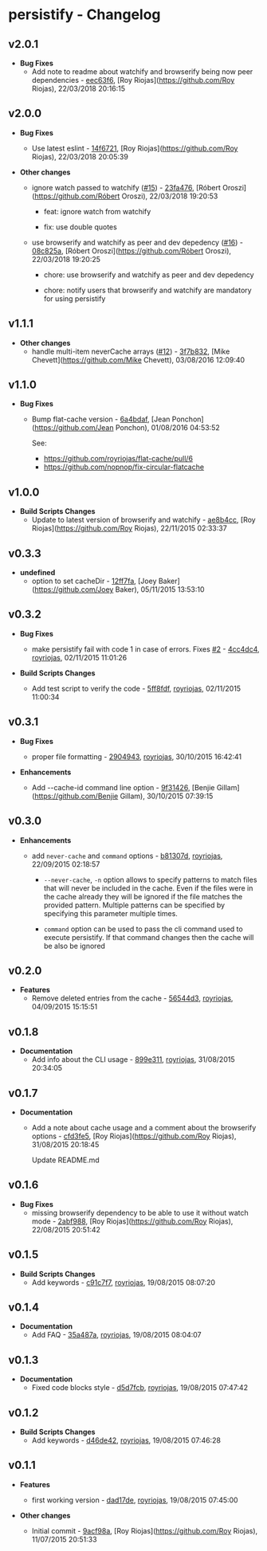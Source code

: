 
# persistify - Changelog
## v2.0.1
- **Bug Fixes**
  - Add note to readme about watchify and browserify being now peer dependencies - [eec63f6]( https://github.com/royriojas/persistify/commit/eec63f6 ), [Roy Riojas](https://github.com/Roy Riojas), 22/03/2018 20:16:15

    
## v2.0.0
- **Bug Fixes**
  - Use latest eslint - [14f6721]( https://github.com/royriojas/persistify/commit/14f6721 ), [Roy Riojas](https://github.com/Roy Riojas), 22/03/2018 20:05:39

    
- **Other changes**
  - ignore watch passed to watchify ([#15](https://github.com/royriojas/persistify/issues/15)) - [23fa476]( https://github.com/royriojas/persistify/commit/23fa476 ), [Róbert Oroszi](https://github.com/Róbert Oroszi), 22/03/2018 19:20:53

    * feat: ignore watch from watchify
    
    * fix: use double quotes
    
  - use browserify and watchify as peer and dev depedency ([#16](https://github.com/royriojas/persistify/issues/16)) - [08c825a]( https://github.com/royriojas/persistify/commit/08c825a ), [Róbert Oroszi](https://github.com/Róbert Oroszi), 22/03/2018 19:20:25

    * chore: use browserify and watchify as peer and dev depedency
    
    * chore: notify users that browserify and watchify are mandatory for using persistify
    
## v1.1.1
- **Other changes**
  - handle multi-item neverCache arrays ([#12](https://github.com/royriojas/persistify/issues/12)) - [3f7b832]( https://github.com/royriojas/persistify/commit/3f7b832 ), [Mike Chevett](https://github.com/Mike Chevett), 03/08/2016 12:09:40

    
## v1.1.0
- **Bug Fixes**
  - Bump flat-cache version - [6a4bdaf]( https://github.com/royriojas/persistify/commit/6a4bdaf ), [Jean Ponchon](https://github.com/Jean Ponchon), 01/08/2016 04:53:52

    See: 
    - https://github.com/royriojas/flat-cache/pull/6 
    - https://github.com/nopnop/fix-circular-flatcache
    
## v1.0.0
- **Build Scripts Changes**
  - Update to latest version of browserify and watchify - [ae8b4cc]( https://github.com/royriojas/persistify/commit/ae8b4cc ), [Roy Riojas](https://github.com/Roy Riojas), 22/11/2015 02:33:37

    
## v0.3.3
- **undefined**
  - option to set cacheDir - [12ff7fa]( https://github.com/royriojas/persistify/commit/12ff7fa ), [Joey Baker](https://github.com/Joey Baker), 05/11/2015 13:53:10

    
## v0.3.2
- **Bug Fixes**
  - make persistify fail with code 1 in case of errors. Fixes [#2](https://github.com/royriojas/persistify/issues/2) - [4cc4dc4]( https://github.com/royriojas/persistify/commit/4cc4dc4 ), [royriojas](https://github.com/royriojas), 02/11/2015 11:01:26

    
- **Build Scripts Changes**
  - Add test script to verify the code - [5ff8fdf]( https://github.com/royriojas/persistify/commit/5ff8fdf ), [royriojas](https://github.com/royriojas), 02/11/2015 11:00:34

    
## v0.3.1
- **Bug Fixes**
  - proper file formatting - [2904943]( https://github.com/royriojas/persistify/commit/2904943 ), [royriojas](https://github.com/royriojas), 30/10/2015 16:42:41

    
- **Enhancements**
  - Add --cache-id command line option - [9f31426]( https://github.com/royriojas/persistify/commit/9f31426 ), [Benjie Gillam](https://github.com/Benjie Gillam), 30/10/2015 07:39:15

    
## v0.3.0
- **Enhancements**
  - add `never-cache` and `command` options - [b81307d]( https://github.com/royriojas/persistify/commit/b81307d ), [royriojas](https://github.com/royriojas), 22/09/2015 02:18:57

    - `--never-cache`, `-n` option allows to specify patterns to match
    files that will never be included in the cache. Even if the files were
    in the cache already they will be ignored if the file matches the
    provided pattern. Multiple patterns can be specified by specifying this
    parameter multiple times.
    
    - `command` option can be used to pass the cli command used to execute
    persistify. If that command changes then the cache will be also be
    ignored
    
## v0.2.0
- **Features**
  - Remove deleted entries from the cache - [56544d3]( https://github.com/royriojas/persistify/commit/56544d3 ), [royriojas](https://github.com/royriojas), 04/09/2015 15:15:51

    
## v0.1.8
- **Documentation**
  - Add info about the CLI usage - [899e311]( https://github.com/royriojas/persistify/commit/899e311 ), [royriojas](https://github.com/royriojas), 31/08/2015 20:34:05

    
## v0.1.7
- **Documentation**
  - Add a note about cache usage and a comment about the browserify options - [cfd3fe5]( https://github.com/royriojas/persistify/commit/cfd3fe5 ), [Roy Riojas](https://github.com/Roy Riojas), 31/08/2015 20:18:45

    Update README.md
    
## v0.1.6
- **Bug Fixes**
  - missing browserify dependency to be able to use it without watch mode - [2abf988]( https://github.com/royriojas/persistify/commit/2abf988 ), [Roy Riojas](https://github.com/Roy Riojas), 22/08/2015 20:51:42

    
## v0.1.5
- **Build Scripts Changes**
  - Add keywords - [c91c7f7]( https://github.com/royriojas/persistify/commit/c91c7f7 ), [royriojas](https://github.com/royriojas), 19/08/2015 08:07:20

    
## v0.1.4
- **Documentation**
  - Add FAQ - [35a487a]( https://github.com/royriojas/persistify/commit/35a487a ), [royriojas](https://github.com/royriojas), 19/08/2015 08:04:07

    
## v0.1.3
- **Documentation**
  - Fixed code blocks style - [d5d7fcb]( https://github.com/royriojas/persistify/commit/d5d7fcb ), [royriojas](https://github.com/royriojas), 19/08/2015 07:47:42

    
## v0.1.2
- **Build Scripts Changes**
  - Add keywords - [d46de42]( https://github.com/royriojas/persistify/commit/d46de42 ), [royriojas](https://github.com/royriojas), 19/08/2015 07:46:28

    
## v0.1.1
- **Features**
  - first working version - [dad17de]( https://github.com/royriojas/persistify/commit/dad17de ), [royriojas](https://github.com/royriojas), 19/08/2015 07:45:00

    
- **Other changes**
  - Initial commit - [9acf98a]( https://github.com/royriojas/persistify/commit/9acf98a ), [Roy Riojas](https://github.com/Roy Riojas), 11/07/2015 20:51:33

    
